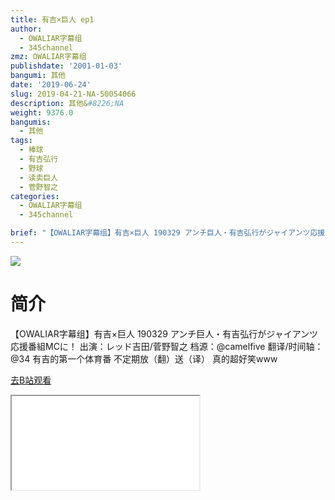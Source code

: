 ```yaml
---
title: 有吉×巨人 ep1
author:
  - OWALIAR字幕组
  - 345channel
zmz: OWALIAR字幕组
publishdate: '2001-01-03'
bangumi: 其他
date: '2019-06-24'
slug: 2019-04-21-NA-50054066
description: 其他&#8226;NA
weight: 9376.0
bangumis:
  - 其他
tags:
  - 棒球
  - 有吉弘行
  - 野球
  - 读卖巨人
  - 菅野智之
categories:
  - OWALIAR字幕组
  - 345channel

brief: "【OWALIAR字幕组】有吉×巨人 190329 アンチ巨人・有吉弘行がジャイアンツ応援番組MCに！ 出演：レッド吉田/菅野智之 档源：@camelfive 翻译/时间轴：@34 有吉的第一个体育番 不定期放（翻）送（译） 真的超好笑www"
---
```

![](https://raw.githubusercontent.com/tcgriffith/owaraisite/master/static/tmpimg/88f0ce2458f141fd5416c4c2b2007577b959b321.jpg.480.jpg)
# 简介  
【OWALIAR字幕组】有吉×巨人 190329
アンチ巨人・有吉弘行がジャイアンツ応援番組MCに！
出演：レッド吉田/菅野智之
档源：@camelfive
翻译/时间轴：@34
有吉的第一个体育番 不定期放（翻）送（译） 真的超好笑www  

[去B站观看](https://www.bilibili.com/video/av50054066/)
<div class ="resp-container"><iframe class="testiframe" src="//player.bilibili.com/player.html?aid=50054066"", scrolling="no", allowfullscreen="true" > </iframe></div> 
